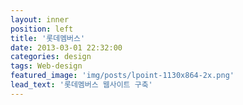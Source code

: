 ```yaml
---
layout: inner
position: left
title: '롯데멤버스'
date: 2013-03-01 22:32:00
categories: design
tags: Web-design
featured_image: 'img/posts/lpoint-1130x864-2x.png'
lead_text: '롯데멤버스 웹사이트 구축'
---
```

